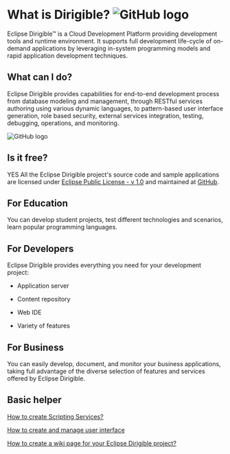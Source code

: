 # What is Dirigible? ![GitHub logo](https://github.com/dirigiblelabs/curriculum/blob/master/IvelinaKahchieva/Documentation/Snipping/dirigible-logo-symbol.png)

Eclipse Dirigible™ is a Cloud Development Platform providing development tools and runtime environment. It supports full development life-cycle of on-demand applications by leveraging in-system programming models and rapid application development techniques.

## What can I do?

Eclipse Dirigible provides capabilities for end-to-end development process from database modeling and management, through RESTful services authoring using various dynamic languages, to pattern-based user interface generation, role based security, external services integration, testing, debugging, operations, and monitoring.

![GitHub logo](https://github.com/dirigiblelabs/curriculum/blob/master/IvelinaKahchieva/Documentation/Snipping/Infographic.PNG)

## Is it free?

YES
All the Eclipse Dirigible project's source code and sample applications are licensed under [Eclipse Public License - v 1.0](https://www.eclipse.org/legal/epl-v10.html) and maintained at [GitHub](https://github.com/eclipse/dirigible).

## For Education

You can develop student projects, test different technologies and scenarios, learn popular programming languages.

## For Developers

Eclipse Dirigible provides everything you need for your development project:

* Application server
    
* Content repository
    
* Web IDE
  
* Variety of features
   
## For Business

You can easily develop, document, and monitor your business applications, taking full advantage of the diverse selection of features and services offered by Eclipse Dirigible.


## Basic helper

[How to create Scripting Services?](https://github.com/dirigiblelabs/curriculum/blob/master/IvelinaKahchieva/Documentation/Dirigible%20-%20Basics%20-%202.%20Scripting%20Services.md)

[How to create and manage user interface](https://github.com/dirigiblelabs/curriculum/blob/master/IvelinaKahchieva/Documentation/Dirigible%20-%20Basics%20-%203.%20User%20Interfaces.md)

[How to create a wiki page for your Eclipse Dirigible project?](https://github.com/dirigiblelabs/curriculum/blob/master/IvelinaKahchieva/Documentation/Dirigible%20-%20Basics%20-%205.%20Documentation.md)
